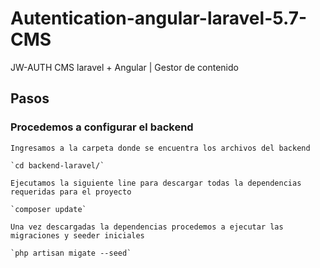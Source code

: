 # Autentication-angular-laravel-5.7-CMS
JW-AUTH CMS laravel + Angular | Gestor de contenido

## Pasos
### Procedemos a configurar el backend

    Ingresamos a la carpeta donde se encuentra los archivos del backend

    `cd backend-laravel/`

    Ejecutamos la siguiente line para descargar todas la dependencias requeridas para el proyecto

    `composer update`

    Una vez descargadas la dependencias procedemos a ejecutar las migraciones y seeder iniciales

    `php artisan migate --seed`

    


   

